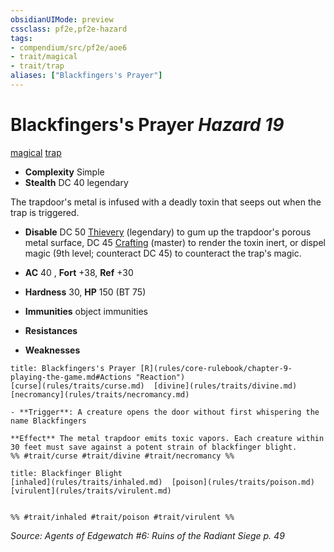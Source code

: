 ```yaml
---
obsidianUIMode: preview
cssclass: pf2e,pf2e-hazard
tags:
- compendium/src/pf2e/aoe6
- trait/magical
- trait/trap
aliases: ["Blackfingers's Prayer"]
---
```

# Blackfingers's Prayer *Hazard 19*  
[magical](rules/traits/magical.md)  [trap](rules/traits/trap.md)  

- **Complexity** Simple
- **Stealth** DC 40 legendary  

The trapdoor's metal is infused with a deadly toxin that seeps out when the trap is triggered.

- **Disable** DC 50 [Thievery](compendium/skills.md#Thievery) (legendary) to gum up the trapdoor's porous metal surface, DC 45 [Crafting](compendium/skills.md#Crafting) (master) to render the toxin inert, or dispel magic (9th level; counteract DC 45) to counteract the trap's magic.  

- **AC** 40 , **Fort** +38, **Ref** +30
- **Hardness** 30, **HP** 150 (BT 75)
- **Immunities** object immunities
- **Resistances** 
- **Weaknesses** 
     
```ad-embed-ability
title: Blackfingers's Prayer [R](rules/core-rulebook/chapter-9-playing-the-game.md#Actions "Reaction")
[curse](rules/traits/curse.md)  [divine](rules/traits/divine.md)  [necromancy](rules/traits/necromancy.md)  

- **Trigger**: A creature opens the door without first whispering the name Blackfingers

**Effect** The metal trapdoor emits toxic vapors. Each creature within 30 feet must save against a potent strain of blackfinger blight.  
%% #trait/curse #trait/divine #trait/necromancy %%
```
```ad-embed-ability
title: Blackfinger Blight
[inhaled](rules/traits/inhaled.md)  [poison](rules/traits/poison.md)  [virulent](rules/traits/virulent.md)  

  
%% #trait/inhaled #trait/poison #trait/virulent %%
```

*Source: Agents of Edgewatch #6: Ruins of the Radiant Siege p. 49*